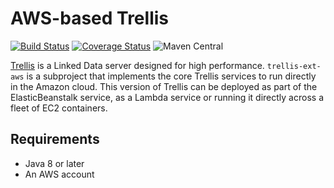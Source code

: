 # AWS-based Trellis

[![Build Status](https://travis-ci.com/trellis-ldp/trellis-ext-aws.svg?branch=master)](https://travis-ci.com/trellis-ldp/trellis-ext-aws)
[![Coverage Status](https://coveralls.io/repos/github/trellis-ldp/trellis-ext-aws/badge.svg?branch=master)](https://coveralls.io/github/trellis-ldp/trellis-ext-aws?branch=master)
![Maven Central](https://img.shields.io/maven-central/v/org.trellisldp.ext/trellis-aws.svg)

[Trellis](https://github.com/trellis-ldp/trellis) is a Linked Data server designed for high performance.
`trellis-ext-aws` is a subproject that implements the core Trellis services to run directly in the Amazon cloud.
This version of Trellis can be deployed as part of the ElasticBeanstalk service,
as a Lambda service or running it directly across a fleet of EC2 containers.

## Requirements

-   Java 8 or later
-   An AWS account
